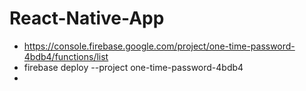 # React-Native-App
* https://console.firebase.google.com/project/one-time-password-4bdb4/functions/list
* firebase deploy --project one-time-password-4bdb4
* 
